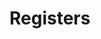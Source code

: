 # Registers

<!-- BEGIN CMDGEN util/regtool.py -d ./hw/top_daric2/ip_autogen/ac_range_check/data/ac_range_check.hjson -->
<!-- END CMDGEN -->
